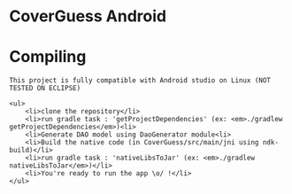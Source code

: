 CoverGuess Android
=======

Compiling
======

    This project is fully compatible with Android studio on Linux (NOT TESTED ON ECLIPSE)

    <ul>
        <li>clone the repository</li>
        <li>run gradle task : 'getProjectDependencies' (ex: <em>./gradlew getProjectDependencies</em>)<li>
        <li>Generate DAO model using DaoGenerator module<li>
        <li>Build the native code (in CoverGuess/src/main/jni using ndk-build)</li>
        <li>run gradle task : 'nativeLibsToJar' (ex: <em>./gradlew nativeLibsToJar</em>)</li>
        <li>You're ready to run the app \o/ !</li>
    </ul>
